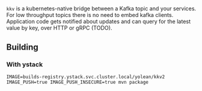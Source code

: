 #

`kkv` is a kubernetes-native bridge between a Kafka topic and your services.
For low throughput topics there is no need to embed kafka clients.
Application code gets notified about updates and can query for the latest value by key,
over HTTP or gRPC (TODO).

## Building

### With ystack

```
IMAGE=builds-registry.ystack.svc.cluster.local/yolean/kkv2 IMAGE_PUSH=true IMAGE_PUSH_INSECURE=true mvn package
```

